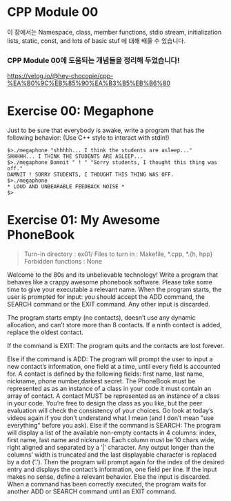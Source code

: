 # CPP Module 00
이 장에서는 Namespace, class, member functions, stdio stream, initialization lists, static, const, and lots of basic stuf 에 대해 배울 수 있습니다.

### CPP Module 00에 도움되는 개념들을 정리해 두었습니다!
https://velog.io/@hey-chocopie/cpp-%EA%B0%9C%EB%85%90%EA%B3%B5%EB%B6%80

# Exercise 00: Megaphone

Just to be sure that everybody is awake, write a program that has the following
behavior:
(Use C++ style to interact with stdin!)

```
$>./megaphone "shhhhh... I think the students are asleep..."
SHHHHH... I THINK THE STUDENTS ARE ASLEEP...
$>./megaphone Damnit " ! " "Sorry students, I thought this thing was off."
DAMNIT ! SORRY STUDENTS, I THOUGHT THIS THING WAS OFF.
$>./megaphone
* LOUD AND UNBEARABLE FEEDBACK NOISE *
$>
```

# Exercise 01: My Awesome PhoneBook
>Turn-in directory : ex01/
Files to turn in : Makefile, *.cpp, *.{h, hpp}
Forbidden functions : None

Welcome to the 80s and its unbelievable technology! Write a program that behaves
like a crappy awesome phonebook software. Please take some time to give your executable a relevant name. When the program starts, the user is prompted for input: you
should accept the ADD command, the SEARCH command or the EXIT command. Any other
input is discarded.

The program starts empty (no contacts), doesn’t use any dynamic allocation, and
can’t store more than 8 contacts. If a ninth contact is added, replace the oldest contact.

If the command is EXIT:
	The program quits and the contacts are lost forever.

Else if the command is ADD:
	The program will prompt the user to input a new contact’s information, one field at a time, until every field is accounted for.
	A contact is defined by the following fields: first name, last name, nickname,
phone number,darkest secret.
	The PhoneBook must be represented as as an instance of a class in your code it must contain an array of contact.
	A contact MUST be represented as an instance of a class in your code. You’re free to design the class as you like, but the peer evaluation will check the consistency of your choices. Go look at today’s videos again if you don’t understand what I mean (and I don’t mean "use everything" before you ask).
Else if the command is SEARCH:
	The program will display a list of the available non-empty contacts in 4 columns: index, first name, last name and nickname.
	Each column must be 10 chars wide, right aligned and separated by a ’|’ character. Any output longer than the columns’ width is truncated and the last displayable character is replaced by a dot (’.’).
	Then the program will prompt again for the index of the desired entry and displays the contact’s information, one field per line. If the input makes no sense, define a relevant behavior.
Else the input is discarded.
	When a command has been correctly executed, the program waits for another ADD or SEARCH command until an EXIT command.

